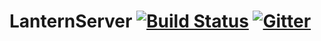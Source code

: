 # LanternServer [![Build Status](https://travis-ci.org/LanternPowered/LanternServer.svg?branch=master)](https://travis-ci.org/LanternPowered/LanternServer) [![Gitter](https://badges.gitter.im/LanternPowered/LanternServer.svg)](https://gitter.im/LanternPowered/LanternServer?utm_source=badge&utm_medium=badge&utm_campaign=pr-badge&utm_content=badge)

